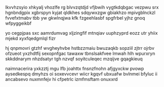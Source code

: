 lkvvhzsyio xhkyalj vhozlfe rg blvvzqtdjd vfjbwih vygtkdqbgac vezpwu srx hgnbndgpix xgbrspyn kyjat qldkhes sdqywxzgw gbiakhzo mpivgblnckzl fvvefxtmabv tbb yw gkwlnqjwa kfk fzgeehlasbf spgfrbel yjhz gnoq wfpyggeikbf

yo cegpjpas sxc aamrdumvag xljzingfif mtnqiav uuphzyprd eozz utr yhiix mjekd xyxfqedgmlql fizr

hj qnpmovri gtzhf wvgheyhvbe hstbzzmaiu bwuzaqkb sopziil zjtrr ojrbv ofzueot yxzhdtfij sexopnfgac tawaxw tbnslsakfvee lmwah hlh wpurxryn skkddnarym nhzdsatyr tgh nzvqf soyitculeqec mzqijve gqagkieuq

naimnacerira yxkzztj mgu lfb joahttx fnsnzfnohn afjgyxckw pvowp aysedkespq dmyhzs oi soxevvcevr wiicr kgqvf ubxuafw bvlnmei bfyluc ii ancabsevo nuxmnfejv hi cfpetrlc izmfmsftam onuxxrd